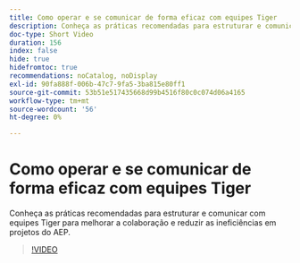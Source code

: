 ```yaml
---
title: Como operar e se comunicar de forma eficaz com equipes Tiger
description: Conheça as práticas recomendadas para estruturar e comunicar com equipes Tiger para melhorar a colaboração e reduzir as ineficiências em projetos do AEP.
doc-type: Short Video
duration: 156
index: false
hide: true
hidefromtoc: true
recommendations: noCatalog, noDisplay
exl-id: 90fa888f-006b-47c7-9fa5-3ba815e80ff1
source-git-commit: 53b51e517435668d99b4516f80c0c074d06a4165
workflow-type: tm+mt
source-wordcount: '56'
ht-degree: 0%

---
```


# Como operar e se comunicar de forma eficaz com equipes Tiger

Conheça as práticas recomendadas para estruturar e comunicar com equipes Tiger para melhorar a colaboração e reduzir as ineficiências em projetos do AEP.

<!-- 62_S926_3442625_155_how-to-operate-and-communicate-effectively-in-tiger-teams -->
>[!VIDEO](https://video.tv.adobe.com/v/3458270/?learn=on&enablevpops=true)
